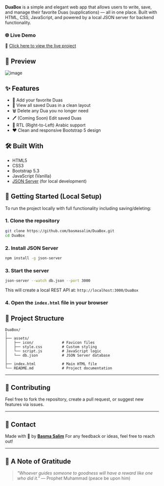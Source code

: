 **DuaBox** is a simple and elegant web app that allows users to write, save, and manage their favorite Duas (supplications) — all in one place. Built with HTML, CSS, JavaScript, and powered by a local JSON server for backend functionality.

### 🌐 Live Demo
🔗 [Click here to view the live project](https://basmasalim.github.io/DuaBox/)

## 📸 Preview

![image](https://github.com/user-attachments/assets/75bcadfc-c597-4798-afaf-fab6950337ca)


## ✨ Features

- 📝 Add your favorite Duas
- 📂 View all saved Duas in a clean layout
- 🗑️ Delete any Dua you no longer need
- 🖊️ (Coming Soon) Edit saved Duas
- 🌙 RTL (Right-to-Left) Arabic support
- ❤️ Clean and responsive Bootstrap 5 design

## 🛠️ Built With

- HTML5
- CSS3
- Bootstrap 5.3
- JavaScript (Vanilla)
- [JSON Server](https://github.com/typicode/json-server) (for local development)


## 🚀 Getting Started (Local Setup)

To run the project locally with full functionality including saving/deleting:

### 1. Clone the repository

```bash
git clone https://github.com/basmasalim/DuaBox.git
cd DuaBox
````

### 2. Install JSON Server

```bash
npm install -g json-server
```

### 3. Start the server

```bash
json-server --watch db.json --port 3000
```

This will create a local REST API at: `http://localhost:3000/DuaBox`

### 4. Open the `index.html` file in your browser


## 📁 Project Structure

```
DuaBox/
│
├── assets/
│   ├── icon/             # Favicon files
│   ├── style.css         # Custom styling
│   └── script.js         # JavaScript logic
│   └── db.json           # JSON Server database
│
├── index.html            # Main HTML file
└── README.md             # Project documentation
```

---

## 🤝 Contributing

Feel free to fork the repository, create a pull request, or suggest new features via issues.

---

## 📧 Contact

Made with 💚 by **[Basma Salim](https://github.com/basmasalim)**
For any feedback or ideas, feel free to reach out!

---

## 🕌 A Note of Gratitude

> *"Whoever guides someone to goodness will have a reward like one who did it."*
> — Prophet Muhammad (peace be upon him)
